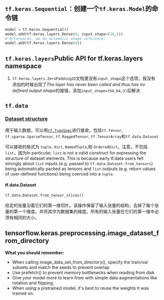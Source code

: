 

## `tf.keras.Sequential`：创建一个`tf.keras.Model`的命令链

```py
model = tf.keras.Sequential()
model.add(tf.keras.layers.Dense(8, input_shape=(16,)))
# Afterwards, we do automatic shape inference:
model.add(tf.keras.layers.Dense(4))
```

## `tf.keras.layers`Public API for tf.keras.layers namespace

1. `tf.keras.layers.ZeroPadding2D`文档里没有`input_shape`这个选项，我没有添加的时候出现了*The layer has never been called and thus has no defined output shape*的报错，添加`input_shape=(64,64,3)`后解决

## `tf.data`

### [Dataset structure](https://www.tensorflow.org/guide/data#dataset_structure)

用于输入数据，可以用[`tf.TypeSpec`](https://www.tensorflow.org/api_docs/python/tf/TypeSpec)进行接收，包括`tf.Tensor`, `tf.sparse.SparseTensor`, `tf.RaggedTensor`, `tf.TensorArray`和`tf.data.Dataset`

可以接收的格式为 `tuple`, `dict`, `NamedTuple`,和 `OrderedDict`。注意，不包括`list`，因为In particular, `list` is not a valid construct for expressing the structure of dataset elements. This is because early tf.data users felt strongly about `list` inputs (e.g. passed to `tf.data.Dataset.from_tensors`) being automatically packed as tensors and `list` outputs (e.g. return values of user-defined functions) being coerced into a `tuple`.

#### tf.data.Dataset

```py
tf.data.Dataset.from_tensor_slices()
```

给定的张量沿着它们的第一维切片。该操作保留了输入张量的结构，去掉了每个张量的第一个维度，并将其作为数据集的维度。所有的输入张量在它们的第一维中必须有相同的大小。

## tensorflow.keras.preprocessing.image_dataset_from_directory

**What you should remember:**

- When calling image_data_set_from_directory(), specify the train/val subsets and match the seeds to prevent overlap
- Use prefetch() to prevent memory bottlenecks when reading from disk
- Give your model more to learn from with simple data augmentations like rotation and flipping.
- When using a pretrained model, it's best to reuse the weights it was trained on.